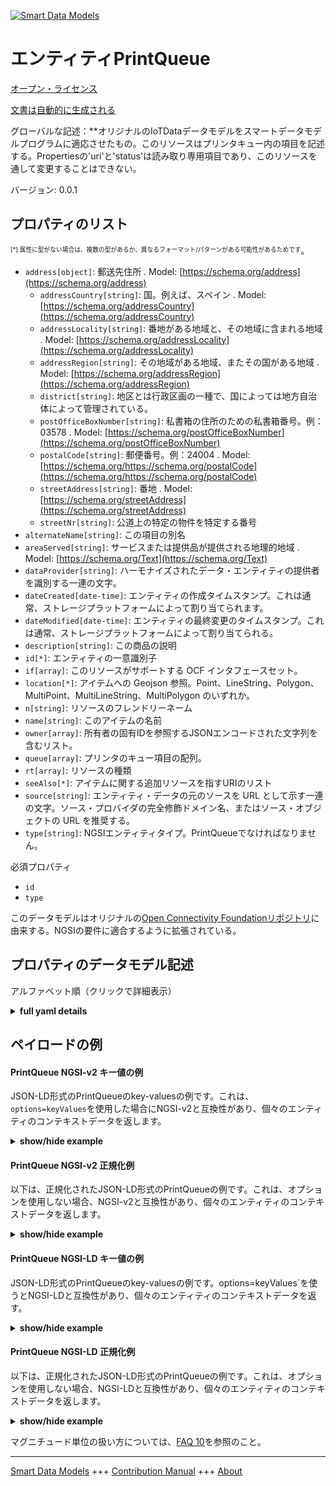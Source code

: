 <!-- 10-Header -->    
[![Smart Data Models](https://smartdatamodels.org/wp-content/uploads/2022/01/SmartDataModels_logo.png "Logo")](https://smartdatamodels.org)    
エンティティPrintQueue    
================<!-- /10-Header -->    
<!-- 15-License -->    
[オープン・ライセンス](https://github.com/smart-data-models//dataModel.OCF/blob/master/PrintQueue/LICENSE.md)    
[文書は自動的に生成される](https://docs.google.com/presentation/d/e/2PACX-1vTs-Ng5dIAwkg91oTTUdt8ua7woBXhPnwavZ0FxgR8BsAI_Ek3C5q97Nd94HS8KhP-r_quD4H0fgyt3/pub?start=false&loop=false&delayms=3000#slide=id.gb715ace035_0_60)    
<!-- /15-License -->    
<!-- 20-Description -->    
グローバルな記述：**オリジナルのIoTDataデータモデルをスマートデータモデルプログラムに適応させたもの。このリソースはプリンタキュー内の項目を記述する。Propertiesの'uri'と'status'は読み取り専用項目であり、このリソースを通して変更することはできない。    
バージョン: 0.0.1    
<!-- /20-Description -->    
<!-- 30-PropertiesList -->    
## プロパティのリスト    
<sup><sub>[*] 属性に型がない場合は、複数の型があるか、異なるフォーマット/パターンがある可能性があるためです</sub></sup>。    
- `address[object]`: 郵送先住所  . Model: [https://schema.org/address](https://schema.org/address)	- `addressCountry[string]`: 国。例えば、スペイン  . Model: [https://schema.org/addressCountry](https://schema.org/addressCountry)    
	- `addressLocality[string]`: 番地がある地域と、その地域に含まれる地域  . Model: [https://schema.org/addressLocality](https://schema.org/addressLocality)    
	- `addressRegion[string]`: その地域がある地域、またその国がある地域  . Model: [https://schema.org/addressRegion](https://schema.org/addressRegion)    
	- `district[string]`: 地区とは行政区画の一種で、国によっては地方自治体によって管理されている。      
	- `postOfficeBoxNumber[string]`: 私書箱の住所のための私書箱番号。例：03578  . Model: [https://schema.org/postOfficeBoxNumber](https://schema.org/postOfficeBoxNumber)    
	- `postalCode[string]`: 郵便番号。例：24004  . Model: [https://schema.org/https://schema.org/postalCode](https://schema.org/https://schema.org/postalCode)    
	- `streetAddress[string]`: 番地  . Model: [https://schema.org/streetAddress](https://schema.org/streetAddress)    
	- `streetNr[string]`: 公道上の特定の物件を特定する番号      
- `alternateName[string]`: この項目の別名  - `areaServed[string]`: サービスまたは提供品が提供される地理的地域  . Model: [https://schema.org/Text](https://schema.org/Text)- `dataProvider[string]`: ハーモナイズされたデータ・エンティティの提供者を識別する一連の文字。  - `dateCreated[date-time]`: エンティティの作成タイムスタンプ。これは通常、ストレージプラットフォームによって割り当てられます。  - `dateModified[date-time]`: エンティティの最終変更のタイムスタンプ。これは通常、ストレージプラットフォームによって割り当てられる。  - `description[string]`: この商品の説明  - `id[*]`: エンティティの一意識別子  - `if[array]`: このリソースがサポートする OCF インタフェースセット。  - `location[*]`: アイテムへの Geojson 参照。Point、LineString、Polygon、MultiPoint、MultiLineString、MultiPolygon のいずれか。  - `n[string]`: リソースのフレンドリーネーム  - `name[string]`: このアイテムの名前  - `owner[array]`: 所有者の固有IDを参照するJSONエンコードされた文字列を含むリスト。  - `queue[array]`: プリンタのキュー項目の配列。  - `rt[array]`: リソースの種類  - `seeAlso[*]`: アイテムに関する追加リソースを指すURIのリスト  - `source[string]`: エンティティ・データの元のソースを URL として示す一連の文字。ソース・プロバイダの完全修飾ドメイン名、またはソース・オブジェクトの URL を推奨する。  - `type[string]`: NGSIエンティティタイプ。PrintQueueでなければなりません。  <!-- /30-PropertiesList -->    
<!-- 35-RequiredProperties -->    
必須プロパティ    
- `id`  - `type`  <!-- /35-RequiredProperties -->    
<!-- 40-RequiredProperties -->    
このデータモデルはオリジナルの[Open Connectivity Foundationリポジトリ](https://github.com/openconnectivityfoundation/IoTDataModels)に由来する。NGSIの要件に適合するように拡張されている。    
<!-- /40-RequiredProperties -->    
<!-- 50-DataModelHeader -->    
## プロパティのデータモデル記述    
アルファベット順（クリックで詳細表示）    
<!-- /50-DataModelHeader -->    
<!-- 60-ModelYaml -->    
<details><summary><strong>full yaml details</strong></summary>      
```yaml    
PrintQueue:      
  description: Smart Data Models Program adaptation of the original IoTData data Models. This Resource describes the items in a Printer Queue. The Properties 'uri' and 'status' are read only items that cannot be changed through this resource.      
  properties:      
    address:      
      description: The mailing address      
      properties:      
        addressCountry:      
          description: 'The country. For example, Spain'      
          type: string      
          x-ngsi:      
            model: https://schema.org/addressCountry      
            type: Property      
        addressLocality:      
          description: 'The locality in which the street address is, and which is in the region'      
          type: string      
          x-ngsi:      
            model: https://schema.org/addressLocality      
            type: Property      
        addressRegion:      
          description: 'The region in which the locality is, and which is in the country'      
          type: string      
          x-ngsi:      
            model: https://schema.org/addressRegion      
            type: Property      
        district:      
          description: 'A district is a type of administrative division that, in some countries, is managed by the local government'      
          type: string      
          x-ngsi:      
            type: Property      
        postOfficeBoxNumber:      
          description: 'The post office box number for PO box addresses. For example, 03578'      
          type: string      
          x-ngsi:      
            model: https://schema.org/postOfficeBoxNumber      
            type: Property      
        postalCode:      
          description: 'The postal code. For example, 24004'      
          type: string      
          x-ngsi:      
            model: https://schema.org/https://schema.org/postalCode      
            type: Property      
        streetAddress:      
          description: The street address      
          type: string      
          x-ngsi:      
            model: https://schema.org/streetAddress      
            type: Property      
        streetNr:      
          description: Number identifying a specific property on a public street      
          type: string      
          x-ngsi:      
            type: Property      
      type: object      
      x-ngsi:      
        model: https://schema.org/address      
        type: Property      
    alternateName:      
      description: An alternative name for this item      
      type: string      
      x-ngsi:      
        type: Property      
    areaServed:      
      description: The geographic area where a service or offered item is provided      
      type: string      
      x-ngsi:      
        model: https://schema.org/Text      
        type: Property      
    dataProvider:      
      description: A sequence of characters identifying the provider of the harmonised data entity      
      type: string      
      x-ngsi:      
        type: Property      
    dateCreated:      
      description: Entity creation timestamp. This will usually be allocated by the storage platform      
      format: date-time      
      type: string      
      x-ngsi:      
        type: Property      
    dateModified:      
      description: Timestamp of the last modification of the entity. This will usually be allocated by the storage platform      
      format: date-time      
      type: string      
      x-ngsi:      
        type: Property      
    description:      
      description: A description of this item      
      type: string      
      x-ngsi:      
        type: Property      
    id:      
      anyOf:      
        - description: Identifier format of any NGSI entity      
          maxLength: 256      
          minLength: 1      
          pattern: ^[\w\-\.\{\}\$\+\*\[\]`|~^@!,:\\]+$      
          type: string      
          x-ngsi:      
            type: Property      
        - description: Identifier format of any NGSI entity      
          format: uri      
          type: string      
          x-ngsi:      
            type: Property      
      description: Unique identifier of the entity      
      x-ngsi:      
        type: Property      
    if:      
      description: The OCF Interface set supported by this Resource.      
      items:      
        enum:      
          - oic.if.r      
          - oic.if.baseline      
        type: string      
      minItems: 2      
      readOnly: true      
      type: array      
      uniqueItems: true      
      x-ngsi:      
        type: Property      
    location:      
      description: 'Geojson reference to the item. It can be Point, LineString, Polygon, MultiPoint, MultiLineString or MultiPolygon'      
      oneOf:      
        - description: Geojson reference to the item. Point      
          properties:      
            bbox:      
              items:      
                type: number      
              minItems: 4      
              type: array      
            coordinates:      
              items:      
                type: number      
              minItems: 2      
              type: array      
            type:      
              enum:      
                - Point      
              type: string      
          required:      
            - type      
            - coordinates      
          title: GeoJSON Point      
          type: object      
          x-ngsi:      
            type: GeoProperty      
        - description: Geojson reference to the item. LineString      
          properties:      
            bbox:      
              items:      
                type: number      
              minItems: 4      
              type: array      
            coordinates:      
              items:      
                items:      
                  type: number      
                minItems: 2      
                type: array      
              minItems: 2      
              type: array      
            type:      
              enum:      
                - LineString      
              type: string      
          required:      
            - type      
            - coordinates      
          title: GeoJSON LineString      
          type: object      
          x-ngsi:      
            type: GeoProperty      
        - description: Geojson reference to the item. Polygon      
          properties:      
            bbox:      
              items:      
                type: number      
              minItems: 4      
              type: array      
            coordinates:      
              items:      
                items:      
                  items:      
                    type: number      
                  minItems: 2      
                  type: array      
                minItems: 4      
                type: array      
              type: array      
            type:      
              enum:      
                - Polygon      
              type: string      
          required:      
            - type      
            - coordinates      
          title: GeoJSON Polygon      
          type: object      
          x-ngsi:      
            type: GeoProperty      
        - description: Geojson reference to the item. MultiPoint      
          properties:      
            bbox:      
              items:      
                type: number      
              minItems: 4      
              type: array      
            coordinates:      
              items:      
                items:      
                  type: number      
                minItems: 2      
                type: array      
              type: array      
            type:      
              enum:      
                - MultiPoint      
              type: string      
          required:      
            - type      
            - coordinates      
          title: GeoJSON MultiPoint      
          type: object      
          x-ngsi:      
            type: GeoProperty      
        - description: Geojson reference to the item. MultiLineString      
          properties:      
            bbox:      
              items:      
                type: number      
              minItems: 4      
              type: array      
            coordinates:      
              items:      
                items:      
                  items:      
                    type: number      
                  minItems: 2      
                  type: array      
                minItems: 2      
                type: array      
              type: array      
            type:      
              enum:      
                - MultiLineString      
              type: string      
          required:      
            - type      
            - coordinates      
          title: GeoJSON MultiLineString      
          type: object      
          x-ngsi:      
            type: GeoProperty      
        - description: Geojson reference to the item. MultiLineString      
          properties:      
            bbox:      
              items:      
                type: number      
              minItems: 4      
              type: array      
            coordinates:      
              items:      
                items:      
                  items:      
                    items:      
                      type: number      
                    minItems: 2      
                    type: array      
                  minItems: 4      
                  type: array      
                type: array      
              type: array      
            type:      
              enum:      
                - MultiPolygon      
              type: string      
          required:      
            - type      
            - coordinates      
          title: GeoJSON MultiPolygon      
          type: object      
          x-ngsi:      
            type: GeoProperty      
      x-ngsi:      
        type: GeoProperty      
    n:      
      description: Friendly name of the Resource      
      maxLength: 64      
      readOnly: true      
      type: string      
      x-ngsi:      
        type: Property      
    name:      
      description: The name of this item      
      type: string      
      x-ngsi:      
        type: Property      
    owner:      
      description: A List containing a JSON encoded sequence of characters referencing the unique Ids of the owner(s)      
      items:      
        anyOf:      
          - description: Identifier format of any NGSI entity      
            maxLength: 256      
            minLength: 1      
            pattern: ^[\w\-\.\{\}\$\+\*\[\]`|~^@!,:\\]+$      
            type: string      
            x-ngsi:      
              type: Property      
          - description: Identifier format of any NGSI entity      
            format: uri      
            type: string      
            x-ngsi:      
              type: Property      
        description: Unique identifier of the entity      
        x-ngsi:      
          type: Property      
      type: array      
      x-ngsi:      
        type: Property      
    queue:      
      description: The array of queue items for the printer.      
      items:      
        properties:      
          status:      
            description: The status of the queue item.      
            enum:      
              - Printing      
              - Pending      
              - Paused      
              - Error      
              - Unknown      
            readOnly: true      
            type: string      
          uri:      
            description: The uri of the queue item (i.e. the actual file).      
            format: uri      
            maxLength: 256      
            readOnly: true      
            type: string      
        required:      
          - uri      
          - status      
        type: object      
      readOnly: true      
      type: array      
      x-ngsi:      
        type: Property      
    rt:      
      description: The Resource Type.      
      items:      
        enum:      
          - oic.r.printer.queue      
        maxLength: 64      
        type: string      
      minItems: 1      
      readOnly: true      
      type: array      
      uniqueItems: true      
      x-ngsi:      
        type: Property      
    seeAlso:      
      description: list of uri pointing to additional resources about the item      
      oneOf:      
        - items:      
            format: uri      
            type: string      
          minItems: 1      
          type: array      
        - format: uri      
          type: string      
      x-ngsi:      
        type: Property      
    source:      
      description: 'A sequence of characters giving the original source of the entity data as a URL. Recommended to be the fully qualified domain name of the source provider, or the URL to the source object'      
      type: string      
      x-ngsi:      
        type: Property      
    type:      
      description: NGSI entity type. It has to be PrintQueue      
      enum:      
        - PrintQueue      
      type: string      
      x-ngsi:      
        type: Property      
  required:      
    - id      
    - type      
  type: object      
  x-derived-from: https://github.com/OpenInterConnect/IoTDataModels/blob/master/PrintQueueResURI.swagger.json      
  x-disclaimer: 'Redistribution and use in source and binary forms, with or without modification, are permitted  provided that the license conditions are met. Copyleft (c) 2022 Contributors to Smart Data Models Program'      
  x-license-url: https://github.com/smart-data-models/dataModel.OCF/blob/master/PrintQueue/LICENSE.md      
  x-model-schema: https://smart-data-models.github.io/dataModel.IoTDataModels/PrintQueue/schema.json      
  x-model-tags: OCF      
  x-version: 0.0.1      
```    
</details>      
<!-- /60-ModelYaml -->    
<!-- 70-MiddleNotes -->    
<!-- /70-MiddleNotes -->    
<!-- 80-Examples -->    
## ペイロードの例    
#### PrintQueue NGSI-v2 キー値の例    
JSON-LD形式のPrintQueueのkey-valuesの例です。これは、`options=keyValues`を使用した場合にNGSI-v2と互換性があり、個々のエンティティのコンテキストデータを返します。    
<details><summary><strong>show/hide example</strong></summary>      
```json  
{  
  "id": "urn:ngsi-ld:PrintQueue:id:DSBY:69849407",  
  "dateCreated": "1977-04-13T01:13:50Z",  
  "dateModified": "2008-02-09T11:24:49Z",  
  "source": "Can wall board culture. Window benefit its wrong degree drop simply.",  
  "name": "City short sound big rest. Near evening beyond professional herself.",  
  "alternateName": "Sea perform require",  
  "description": "Bank interesting prot",  
  "dataProvider": "Summer reason word. Late animal bit able race method example member.",  
  "owner": [  
    "urn:ngsi-ld:PrintQueue:items:QLZW:77438571",  
    "urn:ngsi-ld:PrintQueue:items:UICK:43859697"  
  ],  
  "seeAlso": [  
    "urn:ngsi-ld:PrintQueue:items:YRUI:41497039"  
  ],  
  "location": {  
    "type": "Point",  
    "coordinates": [  
      81.4915515,  
      99.488164  
    ]  
  },  
  "address": {  
    "streetAddress": "Detail girl case provide responsibility area week. Institution sing century standard. Real however enjoy agent determine next doctor around.",  
    "addressLocality": "Bar soon set performance exactly ten try",  
    "addressRegion": "Poor natural some certain available. Far opportunity theory rise above purpose within baby. Business police art technology development both.",  
    "addressCountry": "Kitchen born",  
    "postalCode": "Bill one main. Almost type purp",  
    "postOfficeBoxNumber": "Throw stop hard arrive suffer also tend.",  
    "streetNr": "Indeed second travel late wo",  
    "district": "Feeling laugh news anything whole environmental. Interesting analysis better playe"  
  },  
  "areaServed": "Final draw feeling understand role Mr husband. Rise peace ser",  
  "rt": [  
    "oic.r.printer.queue"  
  ],  
  "queue": [  
    {  
      "status": "Unknown",  
      "uri": "urn:ngsi-ld:PrintQueue:uri:AHBT:92472595"  
    },  
    {  
      "status": "Pending",  
      "uri": "urn:ngsi-ld:PrintQueue:uri:SGIL:98471141"  
    }  
  ],  
  "n": "Emplo",  
  "if": [  
    "oic.if.baseline",  
    "oic.if.r"  
  ],  
  "type": "PrintQueue"  
}  
```  
</details>    
#### PrintQueue NGSI-v2 正規化例    
以下は、正規化されたJSON-LD形式のPrintQueueの例です。これは、オプションを使用しない場合、NGSI-v2と互換性があり、個々のエンティティのコンテキストデータを返します。    
<details><summary><strong>show/hide example</strong></summary>      
```json  
{  
  "id": "urn:ngsi-ld:PrintQueue:id:DSBY:69849407",  
  "dateCreated": {  
    "type": "DateTime",  
    "value": "1977-04-13T01:13:50Z"  
  },  
  "dateModified": {  
    "type": "DateTime",  
    "value": "2008-02-09T11:24:49Z"  
  },  
  "source": {  
    "type": "Text",  
    "value": "Can wall board culture. Window benefit its wrong degree drop simply."  
  },  
  "name": {  
    "type": "Text",  
    "value": "City short sound big rest. Near evening beyond professional herself."  
  },  
  "alternateName": {  
    "type": "Text",  
    "value": "Sea perform require"  
  },  
  "description": {  
    "type": "Text",  
    "value": "Bank interesting prot"  
  },  
  "dataProvider": {  
    "type": "Text",  
    "value": "Summer reason word. Late animal bit able race method example member."  
  },  
  "owner": {  
    "type": "StructuredValue",  
    "value": [  
      "urn:ngsi-ld:PrintQueue:items:QLZW:77438571",  
      "urn:ngsi-ld:PrintQueue:items:UICK:43859697"  
    ]  
  },  
  "seeAlso": {  
    "type": "StructuredValue",  
    "value": [  
      "urn:ngsi-ld:PrintQueue:items:YRUI:41497039"  
    ]  
  },  
  "location": {  
    "type": "geo:json",  
    "value": {  
      "type": "Point",  
      "coordinates": [  
        81.4915515,  
        99.488164  
      ]  
    }  
  },  
  "address": {  
    "type": "StructuredValue",  
    "value": {  
      "streetAddress": "Detail girl case provide responsibility area week. Institution sing century standard. Real however enjoy agent determine next doctor around.",  
      "addressLocality": "Bar soon set performance exactly ten try",  
      "addressRegion": "Poor natural some certain available. Far opportunity theory rise above purpose within baby. Business police art technology development both.",  
      "addressCountry": "Kitchen born",  
      "postalCode": "Bill one main. Almost type purp",  
      "postOfficeBoxNumber": "Throw stop hard arrive suffer also tend.",  
      "streetNr": "Indeed second travel late wo",  
      "district": "Feeling laugh news anything whole environmental. Interesting analysis better playe"  
    }  
  },  
  "areaServed": {  
    "type": "Text",  
    "value": "Final draw feeling understand role Mr husband. Rise peace ser"  
  },  
  "rt": {  
    "type": "StructuredValue",  
    "value": [  
      "oic.r.printer.queue"  
    ]  
  },  
  "queue": {  
    "type": "StructuredValue",  
    "value": [  
      {  
        "status": "Unknown",  
        "uri": "urn:ngsi-ld:PrintQueue:uri:AHBT:92472595"  
      },  
      {  
        "status": "Pending",  
        "uri": "urn:ngsi-ld:PrintQueue:uri:SGIL:98471141"  
      }  
    ]  
  },  
  "n": {  
    "type": "Text",  
    "value": "Emplo"  
  },  
  "if": {  
    "type": "StructuredValue",  
    "value": [  
      "oic.if.baseline",  
      "oic.if.r"  
    ]  
  },  
  "type": "PrintQueue"  
}  
```  
</details>    
#### PrintQueue NGSI-LD キー値の例    
JSON-LD形式のPrintQueueのkey-valuesの例です。options=keyValues`を使うとNGSI-LDと互換性があり、個々のエンティティのコンテキストデータを返す。    
<details><summary><strong>show/hide example</strong></summary>      
```json  
{  
  "id": "urn:ngsi-ld:PrintQueue:id:DSBY:69849407",  
  "dateCreated": "1977-04-13T01:13:50Z",  
  "dateModified": "2008-02-09T11:24:49Z",  
  "source": "Can wall board culture. Window benefit its wrong degree drop simply.",  
  "name": "City short sound big rest. Near evening beyond professional herself.",  
  "alternateName": "Sea perform require",  
  "description": "Bank interesting prot",  
  "dataProvider": "Summer reason word. Late animal bit able race method example member.",  
  "owner": [  
    "urn:ngsi-ld:PrintQueue:items:QLZW:77438571",  
    "urn:ngsi-ld:PrintQueue:items:UICK:43859697"  
  ],  
  "seeAlso": [  
    "urn:ngsi-ld:PrintQueue:items:YRUI:41497039"  
  ],  
  "location": {  
    "type": "Point",  
    "coordinates": [  
      81.4915515,  
      99.488164  
    ]  
  },  
  "address": {  
    "streetAddress": "Detail girl case provide responsibility area week. Institution sing century standard. Real however enjoy agent determine next doctor around.",  
    "addressLocality": "Bar soon set performance exactly ten try",  
    "addressRegion": "Poor natural some certain available. Far opportunity theory rise above purpose within baby. Business police art technology development both.",  
    "addressCountry": "Kitchen born",  
    "postalCode": "Bill one main. Almost type purp",  
    "postOfficeBoxNumber": "Throw stop hard arrive suffer also tend.",  
    "streetNr": "Indeed second travel late wo",  
    "district": "Feeling laugh news anything whole environmental. Interesting analysis better playe"  
  },  
  "areaServed": "Final draw feeling understand role Mr husband. Rise peace ser",  
  "rt": [  
    "oic.r.printer.queue"  
  ],  
  "queue": [  
    {  
      "status": "Unknown",  
      "uri": "urn:ngsi-ld:PrintQueue:uri:AHBT:92472595"  
    },  
    {  
      "status": "Pending",  
      "uri": "urn:ngsi-ld:PrintQueue:uri:SGIL:98471141"  
    }  
  ],  
  "n": "Emplo",  
  "if": [  
    "oic.if.baseline",  
    "oic.if.r"  
  ],  
  "type": "PrintQueue",  
  "@context": [  
    "https://smartdatamodels.org/context.jsonld"  
  ]  
}  
```  
</details>    
#### PrintQueue NGSI-LD 正規化例    
以下は、正規化されたJSON-LD形式のPrintQueueの例です。これは、オプションを使用しない場合、NGSI-LDと互換性があり、個々のエンティティのコンテキストデータを返します。    
<details><summary><strong>show/hide example</strong></summary>      
```json  
{  
    "id": "urn:ngsi-ld:PrintQueue:id:DSBY:69849407",  
    "dateCreated": {  
        "type": "Property",  
        "value": {  
            "@type": "DateTime",  
            "@value": "1977-04-13T01:13:50Z"  
        }  
    },  
    "dateModified": {  
        "type": "Property",  
        "value": {  
            "@type": "DateTime",  
            "@value": "2008-02-09T11:24:49Z"  
        }  
    },  
    "source": {  
        "type": "Property",  
        "value": "Can wall board culture. Window benefit its wrong degree drop simply."  
    },  
    "name": {  
        "type": "Property",  
        "value": "City short sound big rest. Near evening beyond professional herself."  
    },  
    "alternateName": {  
        "type": "Property",  
        "value": "Sea perform require"  
    },  
    "description": {  
        "type": "Property",  
        "value": "Bank interesting prot"  
    },  
    "dataProvider": {  
        "type": "Property",  
        "value": "Summer reason word. Late animal bit able race method example member."  
    },  
    "owner": {  
        "type": "Property",  
        "value": [  
            "urn:ngsi-ld:PrintQueue:items:QLZW:77438571",  
            "urn:ngsi-ld:PrintQueue:items:UICK:43859697"  
        ]  
    },  
    "seeAlso": {  
        "type": "Property",  
        "value": [  
            "urn:ngsi-ld:PrintQueue:items:YRUI:41497039"  
        ]  
    },  
    "location": {  
        "type": "GeoProperty",  
        "value": {  
            "type": "Point",  
            "coordinates": [  
                81.4915515,  
                99.488164  
            ]  
        }  
    },  
    "address": {  
        "type": "Property",  
        "value": {  
            "streetAddress": "Detail girl case provide responsibility area week. Institution sing century standard. Real however enjoy agent determine next doctor around.",  
            "addressLocality": "Bar soon set performance exactly ten try",  
            "addressRegion": "Poor natural some certain available. Far opportunity theory rise above purpose within baby. Business police art technology development both.",  
            "addressCountry": "Kitchen born",  
            "postalCode": "Bill one main. Almost type purp",  
            "postOfficeBoxNumber": "Throw stop hard arrive suffer also tend.",  
            "streetNr": "Indeed second travel late wo",  
            "district": "Feeling laugh news anything whole environmental. Interesting analysis better playe"  
        }  
    },  
    "areaServed": {  
        "type": "Property",  
        "value": "Final draw feeling understand role Mr husband. Rise peace ser"  
    },  
    "rt": {  
        "type": "Property",  
        "value": [  
            "oic.r.printer.queue"  
        ]  
    },  
    "queue": {  
        "type": "Property",  
        "value": [  
            {  
                "status": "Unknown",  
                "uri": "urn:ngsi-ld:PrintQueue:uri:AHBT:92472595"  
            },  
            {  
                "status": "Pending",  
                "uri": "urn:ngsi-ld:PrintQueue:uri:SGIL:98471141"  
            }  
        ]  
    },  
    "n": {  
        "type": "Property",  
        "value": "Emplo"  
    },  
    "if": {  
        "type": "Property",  
        "value": [  
            "oic.if.baseline",  
            "oic.if.r"  
        ]  
    },  
    "type": "PrintQueue",  
    "@context": [  
        "https://smartdatamodels.org/context.jsonld"  
    ]  
}  
```  
</details><!-- /80-Examples -->    
<!-- 90-FooterNotes -->    
<!-- /90-FooterNotes -->    
<!-- 95-Units -->    
マグニチュード単位の扱い方については、[FAQ 10](https://smartdatamodels.org/index.php/faqs/)を参照のこと。    
<!-- /95-Units -->    
<!-- 97-LastFooter -->    
---    
[Smart Data Models](https://smartdatamodels.org) +++ [Contribution Manual](https://bit.ly/contribution_manual) +++ [About](https://bit.ly/Introduction_SDM)<!-- /97-LastFooter -->    
